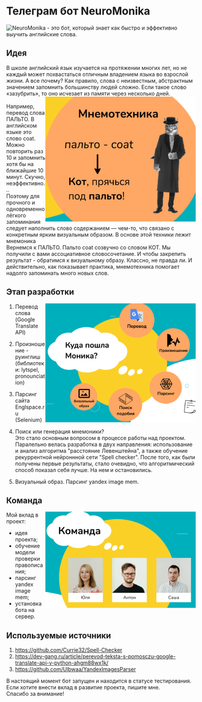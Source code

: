 # Телеграм бот NeuroMonika 

![NeuroMonika](https://t.me/NeuroMonika_bot) - это бот, который знает как быстро и эффективно выучить английские слова.  


## Идея
В школе английский язык изучается на протяжении многих лет, но не каждый может похвастаться отличным владением языка во взрослой жизни.
А все почему? Как правило, слова с неизвестным, абстрактным значением запомнить большинству людей сложно. Если такое слово «зазубрить», то оно исчезает из памяти через несколько дней.  
<img align="right" src="https://github.com/Volobueva-Yuliya/NeuroMonika_telegram_bot/blob/main/img/mnemonics.png" width="400" />  
Например, перевод слова ПАЛЬТО. В английском языке это слово coat. Можно повторить раз 10 и запомнить хотя бы на ближайшие 10 минут. Скучно, неэффективно...  
Поэтому для прочного и одновременно лёгкого запоминания следует наполнить слово содержанием — чем-то, что связано с конкретным ярким визуальным образом. В основе этой техники лежит мнемоника  
Вернемся к ПАЛЬТО. Пальто coat созвучно со словом КОТ. Мы получили с вами ассоциативное словосочетание. И чтобы закрепить результат - обратимся к визуальному образу. Классно, не правда ли. И действительно, как показывает практика, мнемотехника помогает надолго запоминать много новых слов.  
  
  
## Этап разработки
<img align="right" src="https://github.com/Volobueva-Yuliya/NeuroMonika_telegram_bot/blob/main/img/realization.png" width="400" />  

1. Перевод слова (Google Translate API)  
2. Произношение - руинглиш (библиотеки: lytspel, pronounciation)  
3. Парсинг сайта Englspace.ru (Selenium)  
4. Поиск или генерация мнемоники?  
Это стало основным вопросом в процессе работы над проектом. Паралельно велась разработка в двух направления: использование и анализ алгоритма "расстояние Левенштейна", а также обучение рекуррентной нейроннной сети "Spell checker". После того, как были получены первые результаты, стало очевидно, что алгоритмический способ показал себя лучше. На нем и остановились. 

5. Визуальный образ. Парсинг yandex image mem.   
  
## Команда
<img align="right" src="https://github.com/Volobueva-Yuliya/NeuroMonika_telegram_bot/blob/main/img/team.png" width="400" />  

Мой вклад в проект:
- идея проекта;  
- обучение модели проверки правописания;  
- парсинг yandex image mem;
- установка бота на сервер.  
 
## Используемые источники
1. https://github.com/Currie32/Spell-Checker
2. https://dev-gang.ru/article/perevod-teksta-s-pomosczu-google-translate-api-v-python-ahgm88wx1k/
3. https://github.com/Ulbwaa/YandexImagesParser


В настоящий момент бот запущен и находится в статусе тестирования. Если хотите внести вклад в развитие проекта, пишите мне.  
Спасибо за внимание!

